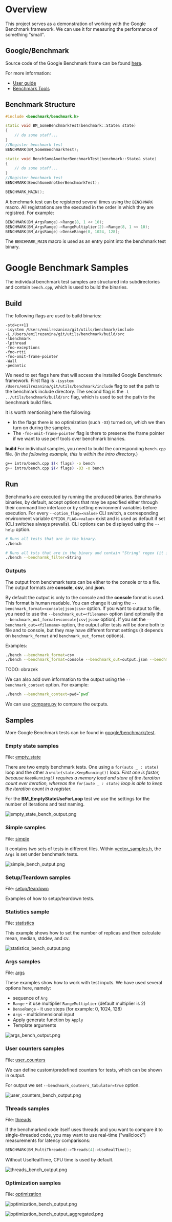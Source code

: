 # Overview

This project serves as a demonstration of working with the Google Benchmark framework. We can use it for measuring the performance of something "small". 


## Google/Benchmark

Source code of the Google Benchmark frame can be found [here](https://github.com/google/benchmark#usage).

For more information:

- [User guide](https://github.com/google/benchmark/blob/main/docs/user_guide.md)
- [Benchmark Tools](https://github.com/google/benchmark/blob/main/docs/tools.md)


## Benchmark Structure

```cpp
#include <benchmark/benchmark.h>

static void BM_SomeBenchmarkTest(benchmark::State& state)
{
    // do some staff...
}
//Register benchmark test
BENCHMARK(BM_SomeBenchmarkTest); 

static void BenchSomeAnotherBenchmarkTest(benchmark::State& state)
{
    // do some staff...
}
//Register benchmark test
BENCHMARK(BenchSomeAnotherBenchmarkTest); 

BENCHMARK_MAIN();
```

A benchmark test can be registered several times using the ```BENCHMARK``` macro. All registrations are the executed in the order in which they are registred. For example:

```c++
BENCHMARK(BM_ArgsRange)->Range(8, 1 << 10);
BENCHMARK(BM_ArgsRange)->RangeMultiplier(2)->Range(8, 1 << 10);
BENCHMARK(BM_ArgsRange)->DenseRange(0, 1024, 128);
```

The ```BENCHMARK_MAIN``` macro is used as an entry point into the benchmark test binary.

# Google Benchmark Samples

The individual benchmark test samples are structured into subdirectories and contain ```bench.cpp```, which is used to build the binaries.

## Build

The following flags are used to build binaries:

```
-std=c++11
-isystem /Users/emilrezanina/git/utils/benchmark/include
-L /Users/emilrezanina/git/utils/benchmark/build/src
-lbenchmark 
-lpthread
-fno-exceptions
-fno-rtti
-fno-omit-frame-pointer
-Wall
-pedantic
```

We need to set flags here that will access the installed Google Benchmark framework. First flag is ```-isystem /Users/emilrezanina/git/utils/benchmark/include``` flag to set the path to the benchmark include directory. The second flag is the ```-L ../utils/benchmark/build/src``` flag, which is used to set the path to the benchmark build files.

It is worth mentioning here the following:

- In the flags there is no optimization (such ```-O3```) turned on, which we then turn on during the samples.
- The ```-fno-omit-frame-pointer``` flag is there to preserve the frame pointer if we want to use perf tools over benchmark binaries.

**build**
For individual samples, you need to build the corresponding ```bench.cpp``` file. (*In the following example, this is within the intro directory.*)

```bash
g++ intro/bench.cpp $(< flags) -o bench
g++ intro/bench.cpp $(< flags) -O3 -o bench
```

## Run

Benchmarks are executed by running the produced binaries. Benchmarks binaries, by default, accept options that may be specified either through their command line interface or by setting environment variables before execution. For every ```--option_flag=<value>``` CLI switch, a corresponding environment variable ```OPTION_FLAG=<value>``` exist and is used as default if set (CLI switches always prevails). CLI options can be displayed using the ```--help``` option.

```bash
# Runs all tests that are in the binary.
./bench

# Runs all tsts that are in the binary and contain "String" regex (it is case sensitive)
./bench --bencharmk_filter=String
```

### Outputs

The output from benchmark tests can be either to the console or to a file. The output formats are **console**, **csv**, and **json**. 

By default the output is only to the console and the **console** format is used. This format is human readable. You can change it using the ```--benchmark_format=<console|json|csv>``` option. If you want to output to file, you need to use the ```--benchmark_out=<filename>``` option (and optionally the ```--benchmark_out_format=<console|csv|json>``` option). If you set the ```--benchmark_out=<filename>``` option, the output after tests will be done both to file and to console, but they may have different format settings (it depends on ```benchmark_format``` and ```benchmark_out_format``` options).

Examples:

```bash
./bench --benchmark_format=csv
./bench --benchmark_format=console --benchmark_out=output.json --benchmark_out_format=json
```

TODO: obrazek

We can also add own information to the output using the ```--benchmark_context``` option. For example:

```bash
./bench --benchmark_context=pwd=`pwd`
```

We can use [compare.py](https://github.com/google/benchmark/blob/main/docs/tools.md) to compare the outputs.

## Samples

More Google Benchmark tests can be found in [google/benchmark/test](https://github.com/google/benchmark/tree/main/test).

### Empty state samples

File: [empty_state](./1_empty_state/bench.cpp)

There are two empty benchmark tests. One using a ```for(auto _ : state)``` loop and the other a ```while(state.KeepRunning())``` loop. *First one is faster, because ```KeepRunning()``` requires a memory load and store of the iteration count ever iteration, whereas the ```for(auto _ : state)``` loop is able to keep the iteration count in a register.*

For the **BM_EmptyStateUseForLoop** test we use the settings for the number of iterations and test naming.

![empty_state_bench_output.png](./1_empty_state/empty_state_bench_output.png)

### Simple samples

File: [simple](./2_simple/bench.cpp)

It contains two sets of tests in different files. Within [vector_samples.h](./2_simple/vector_samples.h), the ```Args``` is set under benchmark tests.

![simple_bench_output.png](./2_simple/simple_bench_output.png)

### Setup/Teardown samples

File: [setup/teardown](./3_setup_teardown/bench.cpp)

Examples of how to setup/teardown tests.

### Statistics sample

File: [statistics](./4_statistics/bench.cpp)

This example shows how to set the number of replicas and then calculate mean, median, stddev, and cv.

![statistics_bench_output.png](./4_statistics/statistics_bench_output.png)

### Args samples

File: [args](./5_args/bench.cpp)

These examples show how to work with test inputs. We have used several options here, namely:

- sequence of ```Arg```
- ```Range``` - it use multiplier ```RangeMultiplier``` (default multiplier is 2)
- ```DenseRange``` - it use steps (for example: 0, 1024, 128)
- ```Args``` - multidimensional input
- Apply generate function by ```Apply```
- Template arguments

![args_bench_output.png](./5_args/args_bench_output.png)

### User counters samples

File: [user_counters](./6_user_counters/bench.cpp)

We can define custom/predefined counters for tests, which can be shown in output.

For output we set ```--benchmark_coutners_tabulator=true``` option.

![user_counters_bench_output.png](./6_user_counters/user_counters_bench_output.png)

### Threads samples

File: [threads](./7_threads/bench.cpp)

If the benchmarked code itself uses threads and you want to compare it to single-threaded code, you may want to use real-time ("wallclock") measurements for latency comparisons:

```c++
BENCHMARK(BM_MultiThreaded)->Threads(4)->UseRealTime();
```

Without UseRealTime, CPU time is used by default.

![threads_bench_output.png](./7_threads/threads_bench_output.png)

### Optimization samples

File: [optimization](./8_optimization/bench.cpp)

![optimization_bench_output.png](./8_optimization/optimization_bench_output.png)

![optimization_bench_output_aggregated.png](./8_optimization/optimization_bench_output_aggregated.png)